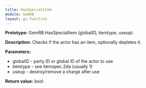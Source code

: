 ```yaml
---
title: HasSpecialItem
module: GemRB
layout: gs-function
---
```


**Prototype:** GemRB.HasSpecialItem (globalID, itemtype, useup)

**Description:** Checks if the actor has an item, optionally depletes it.

**Parameters:**
  * globalID - party ID or global ID of the actor to use
  * itemtype - see itemspec.2da (usually 1)
  * useup - destroy/remove a charge after use

**Return value:** bool

